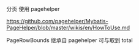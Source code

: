 


分页   使用  pagehelper  


https://github.com/pagehelper/Mybatis-PageHelper/blob/master/wikis/en/HowToUse.md  


PageRowBounds  继承自  pagehelper    可与取到 total 





